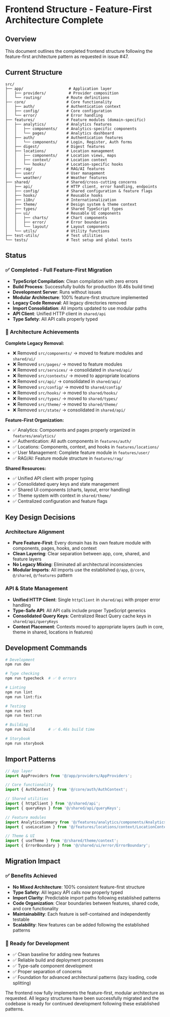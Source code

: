 # Frontend Structure - Feature-First Architecture Complete

## Overview
This document outlines the completed frontend structure following the feature-first architecture pattern as requested in issue #47.

## Current Structure

```
src/
├── app/                    # Application layer
│   ├── providers/          # Provider composition
│   └── routing/           # Route definitions
├── core/                  # Core functionality
│   ├── auth/              # Authentication context
│   ├── config/            # Core configuration
│   └── error/             # Error handling
├── features/              # Feature modules (domain-specific)
│   ├── analytics/         # Analytics features
│   │   ├── components/    # Analytics-specific components
│   │   └── pages/         # Analytics dashboard
│   ├── auth/              # Authentication features
│   │   └── components/    # Login, Register, Auth forms
│   ├── digest/            # Digest features
│   ├── locations/         # Location management
│   │   ├── components/    # Location views, maps
│   │   ├── context/       # Location context
│   │   └── hooks/         # Location-specific hooks
│   ├── rag/               # RAG/AI features
│   ├── user/              # User management
│   └── weather/           # Weather features
├── shared/                # Shared/cross-cutting concerns
│   ├── api/               # HTTP client, error handling, endpoints
│   ├── config/            # Shared configuration & feature flags
│   ├── hooks/             # Reusable hooks
│   ├── i18n/              # Internationalization
│   ├── theme/             # Design system & theme context
│   ├── types/             # Shared TypeScript types
│   ├── ui/                # Reusable UI components
│   │   ├── charts/        # Chart components
│   │   ├── error/         # Error boundaries
│   │   └── layout/        # Layout components
│   └── utils/             # Utility functions
├── test-utils/            # Test utilities
└── tests/                 # Test setup and global tests
```

## Status

### ✅ Completed - Full Feature-First Migration
- **TypeScript Compilation**: Clean compilation with zero errors
- **Build Process**: Successfully builds for production (6.46s build time)
- **Development Server**: Runs without issues
- **Modular Architecture**: 100% feature-first structure implemented
- **Legacy Code Removal**: All legacy directories removed
- **Import Consolidation**: All imports updated to use modular paths
- **API Client**: Unified HTTP client in `shared/api`
- **Type Safety**: All API calls properly typed

### 🎯 Architecture Achievements

**Complete Legacy Removal:**
- ❌ Removed `src/components/` → moved to feature modules and `shared/ui/`
- ❌ Removed `src/pages/` → moved to feature modules
- ❌ Removed `src/services/` → consolidated in `shared/api/`
- ❌ Removed `src/contexts/` → moved to appropriate locations
- ❌ Removed `src/api/` → consolidated in `shared/api/`
- ❌ Removed `src/config/` → moved to `shared/config/`
- ❌ Removed `src/hooks/` → moved to `shared/hooks/`
- ❌ Removed `src/types/` → moved to `shared/types/`
- ❌ Removed `src/theme/` → moved to `shared/theme/`
- ❌ Removed `src/state/` → consolidated in `shared/api/`

**Feature-First Organization:**
- ✅ Analytics: Components and pages properly organized in `features/analytics/`
- ✅ Authentication: All auth components in `features/auth/`
- ✅ Locations: Components, context, and hooks in `features/locations/`
- ✅ User Management: Complete feature module in `features/user/`
- ✅ RAG/AI: Feature module structure in `features/rag/`

**Shared Resources:**
- ✅ Unified API client with proper typing
- ✅ Consolidated query keys and state management
- ✅ Shared UI components (charts, layout, error handling)
- ✅ Theme system with context in `shared/theme/`
- ✅ Centralized configuration and feature flags

## Key Design Decisions

### Architecture Alignment
- **Pure Feature-First**: Every domain has its own feature module with components, pages, hooks, and context
- **Clean Layering**: Clear separation between app, core, shared, and feature layers  
- **No Legacy Mixing**: Eliminated all architectural inconsistencies
- **Modular Imports**: All imports use the established `@/app`, `@/core`, `@/shared`, `@/features` pattern

### API & State Management
- **Unified HTTP Client**: Single `httpClient` in `shared/api` with proper error handling
- **Type-Safe API**: All API calls include proper TypeScript generics
- **Consolidated Query Keys**: Centralized React Query cache keys in `shared/api/queryKeys`
- **Context Placement**: Contexts moved to appropriate layers (auth in core, theme in shared, locations in features)

## Development Commands

```bash
# Development
npm run dev

# Type checking
npm run typecheck  # ✅ 0 errors

# Linting
npm run lint
npm run lint:fix

# Testing
npm run test
npm run test:run

# Building
npm run build      # ✅ 6.46s build time

# Storybook
npm run storybook
```

## Import Patterns

```typescript
// App layer
import AppProviders from '@/app/providers/AppProviders';

// Core functionality  
import { AuthContext } from '@/core/auth/AuthContext';

// Shared utilities
import { httpClient } from '@/shared/api';
import { queryKeys } from '@/shared/api/queryKeys';

// Feature modules
import AnalyticsSummary from '@/features/analytics/components/AnalyticsSummary';
import { useLocation } from '@/features/locations/context/LocationContext';

// Theme & UI
import { useTheme } from '@/shared/theme/context';
import { ErrorBoundary } from '@/shared/ui/error/ErrorBoundary';
```

## Migration Impact

### ✅ Benefits Achieved
- **No Mixed Architecture**: 100% consistent feature-first structure
- **Type Safety**: All legacy API calls now properly typed
- **Import Clarity**: Predictable import paths following established patterns
- **Code Organization**: Clear boundaries between features, shared code, and core functionality
- **Maintainability**: Each feature is self-contained and independently testable
- **Scalability**: New features can be added following the established patterns

### 🎯 Ready for Development
- ✅ Clean baseline for adding new features
- ✅ Reliable build and deployment processes  
- ✅ Type-safe component development
- ✅ Proper separation of concerns
- ✅ Foundation for advanced architectural patterns (lazy loading, code splitting)

The frontend now fully implements the feature-first, modular architecture as requested. All legacy structures have been successfully migrated and the codebase is ready for continued development following these established patterns.